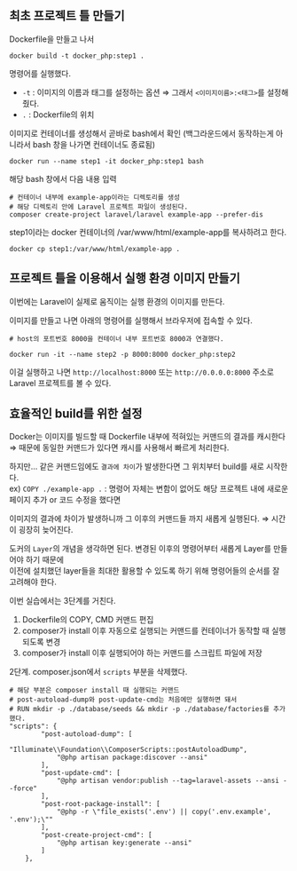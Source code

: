 ## 최초 프로젝트 틀 만들기 

Dockerfile을 만들고 나서 

```
docker build -t docker_php:step1 .
```

명령어를 실행했다. 
- `-t` : 이미지의 이름과 태그를 설정하는 옵션 ⇒ 그래서 `<이미지이름>:<태그>`를 설정해줬다.
- `.` : Dockerfile의 위치 

이미지로 컨테이너를 생성해서 곧바로 bash에서 확인 (백그라운드에서 동작하는게 아니라서 bash 창을 나가면 컨테이너도 종료됨)
```
docker run --name step1 -it docker_php:step1 bash 
```

해당 bash 창에서 다음 내용 입력 
```
# 컨테이너 내부에 example-app이라는 디렉토리를 생성 
# 해당 디렉토리 안에 Laravel 프로젝트 파일이 생성된다. 
composer create-project laravel/laravel example-app --prefer-dis 
```

step1이라는 docker 컨테이너의 /var/www/html/example-app를 복사하려고 한다. 
```
docker cp step1:/var/www/html/example-app .
```

## 프로젝트 틀을 이용해서 실행 환경 이미지 만들기 

이번에는 Laravel이 실제로 움직이는 실행 환경의 이미지를 만든다. 

이미지를 만들고 나면 아래의 명령어를 실행해서 브라우저에 접속할 수 있다.

```
# host의 포트번호 8000을 컨테이너 내부 포트번호 8000과 연결했다. 

docker run -it --name step2 -p 8000:8000 docker_php:step2
```

이걸 실행하고 나면 `http://localhost:8000` 또는 `http://0.0.0.0:8000` 주소로 Laravel 프로젝트를 볼 수 있다. 

## 효율적인 build를 위한 설정 

Docker는 이미지를 빌드할 때 Dockerfile 내부에 적혀있는 커맨드의 결과를 캐시한다 ⇒ 때문에 동일한 커맨드가 있다면 캐시를 사용해서 빠르게 처리한다. 

하지만... 같은 커맨드임에도 `결과에 차이`가 발생한다면 그 위치부터 build를 새로 시작한다.  
ex) `COPY ./example-app .` : 명령어 자체는 변함이 없어도 해당 프로젝트 내에 새로운 페이지 추가 or 코드 수정을 했다면

이미지의 결과에 차이가 발생하니까 그 이후의 커맨드들 까지 새롭게 실행된다. ⇒ 시간이 굉장히 늦어진다. 

도커의 `Layer`의 개념을 생각하면 된다. 변경된 이후의 명령어부터 새롭게 Layer를 만들어야 하기 때문에  
이전에 설치했던 layer들을 최대한 활용할 수 있도록 하기 위해 명령어들의 순서를 잘 고려해야 한다. 

이번 실습에서는 3단계를 거친다. 
1. Dockerfile의 COPY, CMD 커맨드 편집
2. composer가 install 이후 자동으로 실행되는 커맨드를 컨테이너가 동작할 때 실행되도록 변경
3. composer가 install 이후 실행되어야 하는 커맨드를 스크립트 파일에 저장 

2단계. composer.json에서 `scripts` 부분을 삭제했다. 
```
# 해당 부분은 composer install 때 실행되는 커맨드 
# post-autoload-dump와 post-update-cmd는 처음에만 실행하면 돼서 
# RUN mkdir -p ./database/seeds && mkdir -p ./database/factories를 추가했다. 
"scripts": {
        "post-autoload-dump": [
            "Illuminate\\Foundation\\ComposerScripts::postAutoloadDump",
            "@php artisan package:discover --ansi"
        ],
        "post-update-cmd": [
            "@php artisan vendor:publish --tag=laravel-assets --ansi --force"
        ],
        "post-root-package-install": [
            "@php -r \"file_exists('.env') || copy('.env.example', '.env');\""
        ],
        "post-create-project-cmd": [
            "@php artisan key:generate --ansi"
        ]
    },
```